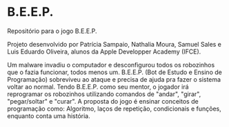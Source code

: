 # B.E.E.P.
Repositório para o jogo B.E.E.P.


Projeto desenvolvido por Patrícia Sampaio, Nathalia Moura, Samuel Sales e Luis Eduardo Oliveira, alunos da Apple Developper Academy (IFCE).

Um malware invadiu o computador e desconfigurou todos os robozinhos que o fazia funcionar, todos menos um. B.E.E.P. (Bot de Estudo e Ensino de Programação) sobreviveu ao ataque e precisa de ajuda pra fazer o sistema voltar ao normal. Tendo B.E.E.P. como seu mentor, o jogador irá reprogramar os robozinhos utilizando comandos de "andar", "girar", "pegar/soltar" e "curar". A proposta do jogo é ensinar conceitos de programação como: Algoritmo, laços de repetição, condicionais e funções, enquanto conta uma história.


